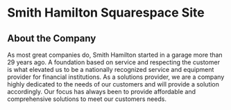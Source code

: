 # Smith Hamilton Squarespace Site


## About the Company

As most great companies do, Smith Hamilton started in a garage more than 29 years ago. A foundation based on service and respecting the customer is what elevated us to be a nationally recognized service and equipment provider for financial institutions. As a solutions provider, we are a company highly dedicated to the needs of our customers and will provide a solution accordingly. Our focus has always been to provide affordable and comprehensive solutions to meet our customers needs.

